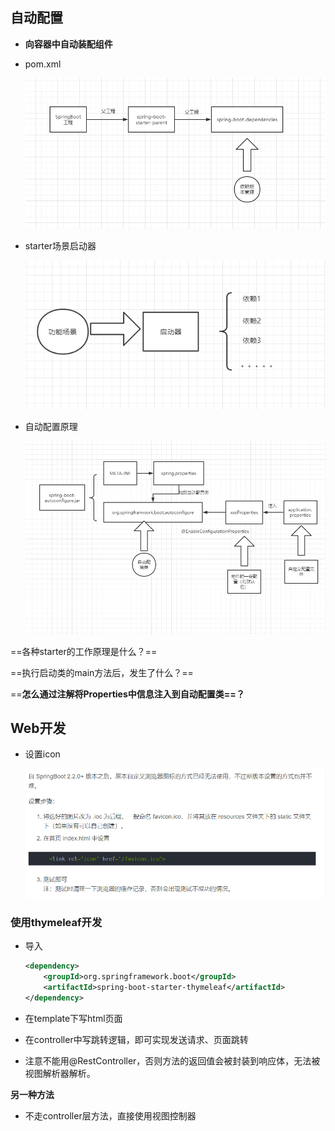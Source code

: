 ## 自动配置

- **向容器中自动装配组件**

- pom.xml

  ![image-20201209112044270](SpringBoot.assets/image-20201209112044270.png)

- starter场景启动器

  ![image-20201209121211341](SpringBoot.assets/image-20201209121211341.png)

- 自动配置原理

  ![image-20201209173546462](SpringBoot.assets/image-20201209173546462.png)

==各种starter的工作原理是什么？==

==执行启动类的main方法后，发生了什么？==

==**怎么通过注解将Properties中信息注入到自动配置类==？**

## Web开发

- 设置icon

  ![image-20201209201907142](SpringBoot.assets/image-20201209201907142.png)

### 使用thymeleaf开发

- 导入

  ```xml
  <dependency>
      <groupId>org.springframework.boot</groupId>
      <artifactId>spring-boot-starter-thymeleaf</artifactId>
  </dependency>
  ```

- 在template下写html页面
- 在controller中写跳转逻辑，即可实现发送请求、页面跳转
- 注意不能用@RestController，否则方法的返回值会被封装到响应体，无法被视图解析器解析。

**另一种方法**

- 不走controller层方法，直接使用视图控制器

  